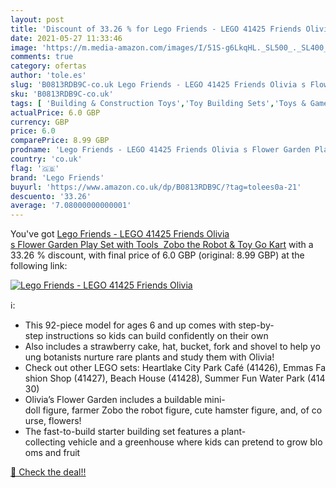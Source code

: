```yaml
---
layout: post
title: 'Discount of 33.26 % for Lego Friends - LEGO 41425 Friends Olivia'
date: 2021-05-27 11:33:46
image: 'https://m.media-amazon.com/images/I/51S-g6LkqHL._SL500_._SL400_.jpg'
comments: true
category: ofertas
author: 'tole.es'
slug: 'B0813RDB9C-co.uk Lego Friends - LEGO 41425 Friends Olivia s Flower...'
sku: 'B0813RDB9C-co.uk'
tags: [ 'Building & Construction Toys','Toy Building Sets','Toys & Games','Toys Store','lego','lego friends', ]
actualPrice: 6.0 GBP
currency: GBP
price: 6.0
comparePrice: 8.99 GBP
prodname: 'Lego Friends - LEGO 41425 Friends Olivia s Flower Garden Play Set with Tools  Zobo the Robot & Toy Go Kart'
country: 'co.uk'
flag: '🇬🇧'
brand: 'Lego Friends'
buyurl: 'https://www.amazon.co.uk/dp/B0813RDB9C/?tag=tolees0a-21'
descuento: '33.26'
average: '7.08000000000001'
---
```


You've got [Lego Friends - LEGO 41425 Friends Olivia s Flower Garden Play Set with Tools  Zobo the Robot & Toy Go Kart](https://www.amazon.co.uk/dp/B0813RDB9C/?tag=tolees0a-21) with a  33.26 % discount, with final price of 6.0 GBP (original: 8.99 GBP) at the following link:

[![Lego Friends - LEGO 41425 Friends Olivia](https://m.media-amazon.com/images/I/51S-g6LkqHL._SL500_._SL400_.jpg)](https://www.amazon.co.uk/dp/B0813RDB9C/?tag=tolees0a-21)

ℹ️:

- This 92-piece model for ages 6 and up comes with step-by-step instructions so kids can build confidently on their own
- Also includes a strawberry cake, hat, bucket, fork and shovel to help young botanists nurture rare plants and study them with Olivia!
- Check out other LEGO sets: Heartlake City Park Café (41426), Emmas Fashion Shop (41427), Beach House (41428), Summer Fun Water Park (41430)
- Olivia’s Flower Garden includes a buildable mini-doll figure, farmer Zobo the robot figure, cute hamster figure, and, of course, flowers!
- The fast-to-build starter building set features a plant-collecting vehicle and a greenhouse where kids can pretend to grow blooms and fruit

[🛒 Check the deal!!](https://www.amazon.co.uk/dp/B0813RDB9C/?tag=tolees0a-21)
